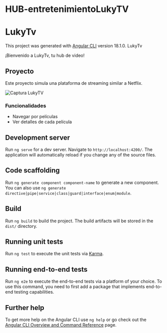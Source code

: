# HUB-entretenimientoLukyTV

# LukyTv

This project was generated with [Angular CLI](https://github.com/angular/angular-cli) version 18.1.0.
LukyTv

¡Bienvenido a LukyTv, tu hub de video!

## Proyecto

Este proyecto simula una plataforma de streaming similar a Netflix.

![Captura LukyTV](assets/images/Captura.jpg)



### Funcionalidades

- Navegar por películas
- Ver detalles de cada película

## Development server

Run `ng serve` for a dev server. Navigate to `http://localhost:4200/`. The application will automatically reload if you change any of the source files.

## Code scaffolding

Run `ng generate component component-name` to generate a new component. You can also use `ng generate directive|pipe|service|class|guard|interface|enum|module`.

## Build

Run `ng build` to build the project. The build artifacts will be stored in the `dist/` directory.

## Running unit tests

Run `ng test` to execute the unit tests via [Karma](https://karma-runner.github.io).

## Running end-to-end tests

Run `ng e2e` to execute the end-to-end tests via a platform of your choice. To use this command, you need to first add a package that implements end-to-end testing capabilities.

## Further help

To get more help on the Angular CLI use `ng help` or go check out the [Angular CLI Overview and Command Reference](https://angular.dev/tools/cli) page.
